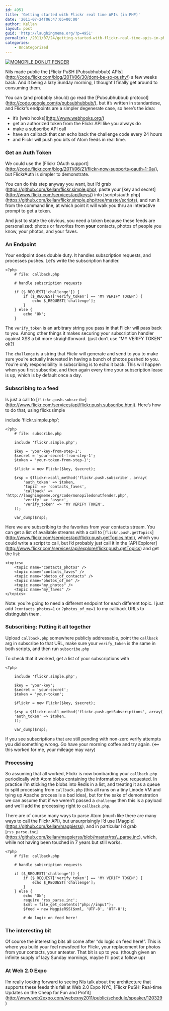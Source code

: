 ```yaml
---
id: 4951
title: 'Getting started with Flickr real time APIs (in PHP)'
date: '2011-07-24T06:47:05+00:00'
author: Kellan
layout: post
guid: 'http://laughingmeme.org/?p=4951'
permalink: /2011/07/24/getting-started-with-flickr-real-time-apis-in-php/
categories:
    - Uncategorized
---
```


[![MONOPILE DONUT FENDER](http://farm6.static.flickr.com/5273/5908292093_aec119eb54_z.jpg)](http://www.flickr.com/photos/kellan/5908292093/ "MONOPILE DONUT FENDER by kellan, on Flickr")

Nils made public the \[Flickr PuSH (Pubsubhubbub) APIs\](http://code.flickr.com/blog/2011/06/30/dont-be-so-pushy/) a few weeks back. And it being a lazy Sunday morning, I thought I finally get around to consuming them.

You can (and probably should) go read the \[Pubsubhubbub protocol\](http://code.google.com/p/pubsubhubbub/), but it’s written in standardese, and Flickr’s endpoints are a simpler degenerate case, so here’s the idea:

- it’s \[web hooks\](http://www.webhooks.org/)
- get an authorized token from the Flickr API like you always do
- make a subscribe API call
- have an callback that can echo back the challenge code every 24 hours
- and Flickr will push you bits of Atom feeds in real time.

### Get an Auth Token

We could use the \[Flickr OAuth support\](http://code.flickr.com/blog/2011/06/21/flickr-now-supports-oauth-1-0a/), but FlickrAuth is simpler to demonstrate.

You can do this step anyway you want, but I’d grab (https://github.com/kellan/flickr.simple.php), paste your \[key and secret\](http://www.flickr.com/services/api/keys/) into \[scripts/auth.php\](https://github.com/kellan/flickr.simple.php/tree/master/scripts), and run it from the command line, at which point it will walk you thru an interactive prompt to get a token.

And just to state the obvious, you need a token because these feeds are personalized: photos or favorites from **your** contacts, photos of people you know, your photos, and your faves.

### An Endpoint

Your endpoint does double duty. It handles subscription requests, and processes pushes. Let’s write the subscription handler.

```
<?php
    # file: callback.php

    # handle subscription requests 

    if ($_REQUEST['challenge']) {
        if ($_REQUEST['verify_token'] == 'MY VERIFY TOKEN') {
            echo $_REQUEST['challenge'];
        }
    } else {
        echo "Ok";
    }

```

The `verify_token` is an arbitrary string you pass in that Flickr will pass back to you. Among other things it makes securing your subscription handler against XSS a bit more straightforward. (just don’t use “MY VERIFY TOKEN” ok?)

The `challenge` is a string that Flickr will generate and send to you to make sure you’re actually interested in having a bunch of photos pushed to you. You’re only responsibility in subscribing is to echo it back. This will happen when you first subscribe, and then again every time your subscription lease is up, which is by default once a day.

### Subscribing to a feed

Is just a call to \[`flickr.push.subscribe`\](http://www.flickr.com/services/api/flickr.push.subscribe.html). Here’s how to do that, using flickr.simple

include ‘flickr.simple.php’;

```
<?php
    # file: subscribe.php

    include 'flickr.simple.php';

    $key = 'your-key-from-step-1';
    $secret = 'your-secret-from-step-1';
    $token = 'your-token-from-step-1';

    $flickr = new Flickr($key, $secret);

    $rsp = $flickr->call_method('flickr.push.subscribe', array(
        'auth_token' => $token,
        'topic' => 'contacts_faves',
        'callback' => 'http://laughingmeme.org/code/monopiledonutfender.php',
        'verify' => 'async',
        'verify_token' => 'MY VERIFY TOKEN',
    ));

    var_dump($rsp);

```

Here we are subscribing to the favorites from your contacts stream. You can get a list of available streams with a call to \[`flickr.push.getTopics`\](http://www.flickr.com/services/api/flickr.push.getTopics.html), which you could write a script to call, but I’d probably just call it in the \[API Explorer\](http://www.flickr.com/services/api/explore/flickr.push.getTopics) and get the list:

```
<topics>
    <topic name="contacts_photos" />
    <topic name="contacts_faves" />
    <topic name="photos_of_contacts" />
    <topic name="photos_of_me" />
    <topic name="my_photos" />
    <topic name="my_faves" />
</topics>

```

Note: you’re going to need a different endpoint for each different topic. I just add `?contacts_photos=1` or `?photos_of_me=1` to my callback URLs to distinguish them.

### Subscribing: Putting it all together

Upload `callback.php` somewhere publicly addressable, point the `callback` arg in subscribe to that URL, make sure your `verify_token` is the same in both scripts, and then run `subscribe.php`

To check that it worked, get a list of your subscriptions with

```
<?php

    include 'flickr.simple.php';

    $key = 'your-key';
    $secret = 'your-secret';
    $token = 'your-token';

    $flickr = new Flickr($key, $secret);

    $rsp = $flickr->call_method('flickr.push.getSubscriptions', array(
    'auth_token' => $token,
    ));

    var_dump($rsp);

```

If you see subscriptions that are still pending with non-zero verify attempts you did something wrong. Go have your morning coffee and try again. (&lt;== this worked for me, your mileage may vary)

### Processing

So assuming that all worked, Flickr is now bombarding your `callback.php` periodically with Atom blobs containing the information you requested. In practice I’m sticking the blobs into Redis in a list, and treating it as a queue to split processing from `callback.php` (this all runs on a tiny Linode VM and tying up Apache process is a bad idea), but for the sake of demonstration we can assume that if we weren’t passed a `challenge` then this is a payload and we’ll add the processing right to `callback.php`.

There are of course many ways to parse Atom (much like there are many ways to call the Flickr API), but unsurprisingly I’d use \[Magpie\](https://github.com/kellan/magpierss), and in particular I’d grab \[`rss_parse.inc`\](https://github.com/kellan/magpierss/blob/master/rss\_parse.inc), which, while not having been touched in 7 years but still works.

```
<?php
    # file: callback.php

    # handle subscription requests 

    if ($_REQUEST['challenge']) {
        if ($_REQUEST['verify_token'] == 'MY VERIFY TOKEN') {
            echo $_REQUEST['challenge'];
        }
    } else {
        echo "Ok";
        require 'rss_parse.inc';
        $xml = file_get_contents("php://input");
        $feed = new MagpieRSS($xml, 'UTF-8', 'UTF-8');

        # do logic on feed here!

```

### The interesting bit

Of course the interesting bits all come after “do logic on feed here!”. This is where you build your feel newsfeed for Flickr, your replacement for photos from your contacts, your anteater. That bit is up to you. (though given an infinite supply of lazy Sunday mornings, maybe I’ll post a follow up)

### At Web 2.0 Expo

I’m really looking forward to seeing Nis talk about the architecture that supports these feeds this fall at Web 2.0 Expo NYC, \[Flickr PuSH: Real-time Updates on the Cheap for Fun and Profit\](http://www.web2expo.com/webexny2011/public/schedule/speaker/120329)